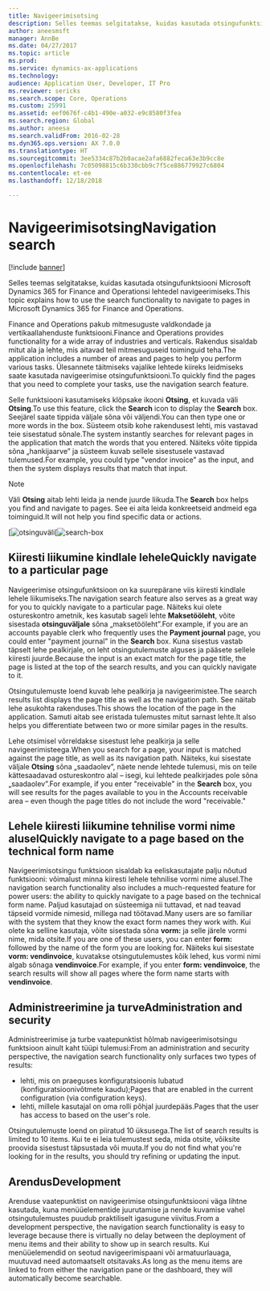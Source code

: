 ```yaml
---
title: Navigeerimisotsing
description: Selles teemas selgitatakse, kuidas kasutada otsingufunktsiooni Microsoft Dynamics 365 for Finance and Operationsi lehtedel navigeerimiseks.
author: aneesmsft
manager: AnnBe
ms.date: 04/27/2017
ms.topic: article
ms.prod: 
ms.service: dynamics-ax-applications
ms.technology: 
audience: Application User, Developer, IT Pro
ms.reviewer: sericks
ms.search.scope: Core, Operations
ms.custom: 25991
ms.assetid: eef0676f-c4b1-490e-a032-e9c8580f3fea
ms.search.region: Global
ms.author: aneesa
ms.search.validFrom: 2016-02-28
ms.dyn365.ops.version: AX 7.0.0
ms.translationtype: HT
ms.sourcegitcommit: 3ee5334c87b2b0acae2afa6882feca63e3b9cc8e
ms.openlocfilehash: 7c05098815c6b330cbb9c7f5ce886779927c6804
ms.contentlocale: et-ee
ms.lasthandoff: 12/18/2018

---
```


# <a name="navigation-search"></a><span data-ttu-id="e6a5b-103">Navigeerimisotsing</span><span class="sxs-lookup"><span data-stu-id="e6a5b-103">Navigation search</span></span>

[!include [banner](../includes/banner.md)]

<span data-ttu-id="e6a5b-104">Selles teemas selgitatakse, kuidas kasutada otsingufunktsiooni Microsoft Dynamics 365 for Finance and Operationsi lehtedel navigeerimiseks.</span><span class="sxs-lookup"><span data-stu-id="e6a5b-104">This topic explains how to use the search functionality to navigate to pages in Microsoft Dynamics 365 for Finance and Operations.</span></span>

<span data-ttu-id="e6a5b-105">Finance and Operations pakub mitmesuguste valdkondade ja vertikaallahenduste funktsiooni.</span><span class="sxs-lookup"><span data-stu-id="e6a5b-105">Finance and Operations provides functionality for a wide array of industries and verticals.</span></span> <span data-ttu-id="e6a5b-106">Rakendus sisaldab mitut ala ja lehte, mis aitavad teil mitmesuguseid toiminguid teha.</span><span class="sxs-lookup"><span data-stu-id="e6a5b-106">The application includes a number of areas and pages to help you perform various tasks.</span></span> <span data-ttu-id="e6a5b-107">Ülesannete täitmiseks vajalike lehtede kiireks leidmiseks saate kasutada navigeerimise otsingufunktsiooni.</span><span class="sxs-lookup"><span data-stu-id="e6a5b-107">To quickly find the pages that you need to complete your tasks, use the navigation search feature.</span></span>

<span data-ttu-id="e6a5b-108">Selle funktsiooni kasutamiseks klõpsake ikooni **Otsing**, et kuvada väli **Otsing**.</span><span class="sxs-lookup"><span data-stu-id="e6a5b-108">To use this feature, click the **Search** icon to display the **Search** box.</span></span> <span data-ttu-id="e6a5b-109">Seejärel saate tippida väljale sõna või väljendi.</span><span class="sxs-lookup"><span data-stu-id="e6a5b-109">You can then type one or more words in the box.</span></span> <span data-ttu-id="e6a5b-110">Süsteem otsib kohe rakendusest lehti, mis vastavad teie sisestatud sõnale.</span><span class="sxs-lookup"><span data-stu-id="e6a5b-110">The system instantly searches for relevant pages in the application that match the words that you entered.</span></span> <span data-ttu-id="e6a5b-111">Näiteks võite tippida sõna „hankijaarve” ja süsteem kuvab sellele sisestusele vastavad tulemused.</span><span class="sxs-lookup"><span data-stu-id="e6a5b-111">For example, you could type "vendor invoice" as the input, and then the system displays results that match that input.</span></span>

> [!NOTE]
> <span data-ttu-id="e6a5b-112">Väli **Otsing** aitab lehti leida ja nende juurde liikuda.</span><span class="sxs-lookup"><span data-stu-id="e6a5b-112">The **Search** box helps you find and navigate to pages.</span></span> <span data-ttu-id="e6a5b-113">See ei aita leida konkreetseid andmeid ega toiminguid.</span><span class="sxs-lookup"><span data-stu-id="e6a5b-113">It will not help you find specific data or actions.</span></span>

<span data-ttu-id="e6a5b-114">[![otsinguväli](media/navigation-search.png "Otsinguväli")</span><span class="sxs-lookup"><span data-stu-id="e6a5b-114">[![search-box](media/navigation-search.png "Search box")</span></span>

## <a name="quickly-navigate-to-a-particular-page"></a><span data-ttu-id="e6a5b-115">Kiiresti liikumine kindlale lehele</span><span class="sxs-lookup"><span data-stu-id="e6a5b-115">Quickly navigate to a particular page</span></span>

<span data-ttu-id="e6a5b-116">Navigeerimise otsingufunktsioon on ka suurepärane viis kiiresti kindlale lehele liikumiseks.</span><span class="sxs-lookup"><span data-stu-id="e6a5b-116">The navigation search feature also serves as a great way for you to quickly navigate to a particular page.</span></span> <span data-ttu-id="e6a5b-117">Näiteks kui olete ostureskontro ametnik, kes kasutab sageli lehte **Maksetööleht**, võite sisestada **otsinguväljale** sõna „maksetööleht”.</span><span class="sxs-lookup"><span data-stu-id="e6a5b-117">For example, if you are an accounts payable clerk who frequently uses the **Payment journal** page, you could enter "payment journal" in the **Search** box.</span></span> <span data-ttu-id="e6a5b-118">Kuna sisestus vastab täpselt lehe pealkirjale, on leht otsingutulemuste alguses ja pääsete sellele kiiresti juurde.</span><span class="sxs-lookup"><span data-stu-id="e6a5b-118">Because the input is an exact match for the page title, the page is listed at the top of the search results, and you can quickly navigate to it.</span></span>

<span data-ttu-id="e6a5b-119">Otsingutulemuste loend kuvab lehe pealkirja ja navigeerimistee.</span><span class="sxs-lookup"><span data-stu-id="e6a5b-119">The search results list displays the page title as well as the navigation path.</span></span> <span data-ttu-id="e6a5b-120">See näitab lehe asukohta rakenduses.</span><span class="sxs-lookup"><span data-stu-id="e6a5b-120">This shows the location of the page in the application.</span></span> <span data-ttu-id="e6a5b-121">Samuti aitab see eristada tulemustes mitut sarnast lehte.</span><span class="sxs-lookup"><span data-stu-id="e6a5b-121">It also helps you differentiate between two or more similar pages in the results.</span></span>

<span data-ttu-id="e6a5b-122">Lehe otsimisel võrreldakse sisestust lehe pealkirja ja selle navigeerimisteega.</span><span class="sxs-lookup"><span data-stu-id="e6a5b-122">When you search for a page, your input is matched against the page title, as well as its navigation path.</span></span> <span data-ttu-id="e6a5b-123">Näiteks, kui sisestate väljale **Otsing** sõna „saadaolev”, näete nende lehtede tulemusi, mis on teile kättesaadavad ostureskontro alal – isegi, kui lehtede pealkirjades pole sõna „saadaolev”.</span><span class="sxs-lookup"><span data-stu-id="e6a5b-123">For example, if you enter "receivable" in the **Search** box, you will see results for the pages available to you in the Accounts receivable area – even though the page titles do not include the word "receivable."</span></span>

## <a name="quickly-navigate-to-a-page-based-on-the-technical-form-name"></a><span data-ttu-id="e6a5b-124">Lehele kiiresti liikumine tehnilise vormi nime alusel</span><span class="sxs-lookup"><span data-stu-id="e6a5b-124">Quickly navigate to a page based on the technical form name</span></span>

<span data-ttu-id="e6a5b-125">Navigeerimisotsingu funktsioon sisaldab ka eeliskasutajate palju nõutud funktsiooni: võimalust minna kiiresti lehele tehnilise vormi nime alusel.</span><span class="sxs-lookup"><span data-stu-id="e6a5b-125">The navigation search functionality also includes a much-requested feature for power users: the ability to quickly navigate to a page based on the technical form name.</span></span> <span data-ttu-id="e6a5b-126">Paljud kasutajad on süsteemiga nii tuttavad, et nad teavad täpseid vormide nimesid, millega nad töötavad.</span><span class="sxs-lookup"><span data-stu-id="e6a5b-126">Many users are so familiar with the system that they know the exact form names they work with.</span></span> <span data-ttu-id="e6a5b-127">Kui olete ka selline kasutaja, võite sisestada sõna **vorm:** ja selle järele vormi nime, mida otsite.</span><span class="sxs-lookup"><span data-stu-id="e6a5b-127">If you are one of these users, you can enter **form:** followed by the name of the form you are looking for.</span></span> <span data-ttu-id="e6a5b-128">Näiteks kui sisestate **vorm: vendinvoice**, kuvatakse otsingutulemustes kõik lehed, kus vormi nimi algab sõnaga **vendinvoice**.</span><span class="sxs-lookup"><span data-stu-id="e6a5b-128">For example, if you enter **form: vendinvoice**, the search results will show all pages where the form name starts with **vendinvoice**.</span></span>

## <a name="administration-and-security"></a><span data-ttu-id="e6a5b-129">Administreerimine ja turve</span><span class="sxs-lookup"><span data-stu-id="e6a5b-129">Administration and security</span></span>

<span data-ttu-id="e6a5b-130">Administreerimise ja turbe vaatepunktist hõlmab navigeerimisotsingu funktsioon ainult kaht tüüpi tulemusi:</span><span class="sxs-lookup"><span data-stu-id="e6a5b-130">From an administration and security perspective, the navigation search functionality only surfaces two types of results:</span></span>

- <span data-ttu-id="e6a5b-131">lehti, mis on praeguses konfiguratsioonis lubatud (konfiguratsioonivõtmete kaudu);</span><span class="sxs-lookup"><span data-stu-id="e6a5b-131">Pages that are enabled in the current configuration (via configuration keys).</span></span>
- <span data-ttu-id="e6a5b-132">lehti, millele kasutajal on oma rolli põhjal juurdepääs.</span><span class="sxs-lookup"><span data-stu-id="e6a5b-132">Pages that the user has access to based on the user's role.</span></span>

<span data-ttu-id="e6a5b-133">Otsingutulemuste loend on piiratud 10 üksusega.</span><span class="sxs-lookup"><span data-stu-id="e6a5b-133">The list of search results is limited to 10 items.</span></span> <span data-ttu-id="e6a5b-134">Kui te ei leia tulemustest seda, mida otsite, võiksite proovida sisestust täpsustada või muuta.</span><span class="sxs-lookup"><span data-stu-id="e6a5b-134">If you do not find what you're looking for in the results, you should try refining or updating the input.</span></span>

## <a name="development"></a><span data-ttu-id="e6a5b-135">Arendus</span><span class="sxs-lookup"><span data-stu-id="e6a5b-135">Development</span></span>

<span data-ttu-id="e6a5b-136">Arenduse vaatepunktist on navigeerimise otsingufunktsiooni väga lihtne kasutada, kuna menüüelementide juurutamise ja nende kuvamise vahel otsingutulemustes puudub praktiliselt igasugune viivitus.</span><span class="sxs-lookup"><span data-stu-id="e6a5b-136">From a development perspective, the navigation search functionality is easy to leverage because there is virtually no delay between the deployment of menu items and their ability to show up in search results.</span></span> <span data-ttu-id="e6a5b-137">Kui menüüelemendid on seotud navigeerimispaani või armatuurlauaga, muutuvad need automaatselt otsitavaks.</span><span class="sxs-lookup"><span data-stu-id="e6a5b-137">As long as the menu items are linked to from either the navigation pane or the dashboard, they will automatically become searchable.</span></span>

